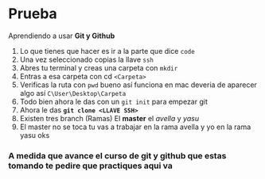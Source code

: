 # Prueba

Aprendiendo a usar **Git y Github**
1. Lo que tienes que hacer es ir a la parte que dice ```code```
2. Una vez seleccionado copias la llave ```ssh```
3. Abres tu terminal y creas una carpeta con ```mkdir```
4. Entras a esa carpeta con cd ```<Carpeta>```
5. Verificas la ruta con ```pwd``` bueno así funciona en mac deveria de aparecer algo así ```C\User\Desktop\Carpeta```
6. Todo bien ahora le das con un ```git init``` para empezar git
7. Ahora le das **```git clone <LLAVE SSH>```**
8. Existen tres branch (Ramas) El **master** el *avella* y *yasu*
9. El master no se toca tu vas a trabajar en la rama avella y yo en la rama yasu oks

### **A medida que avance el curso de git y github que estas tomando te pedire que practiques aqui va**